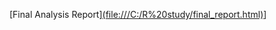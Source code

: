 [Final Analysis Report][(file:///C:/R%20study/final_report.html)](https://enook.jbnu.ac.kr/files/329/tyoung612345@gmail.com/51.html)]
